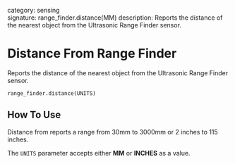 category: sensing  
signature: range_finder.distance(MM)
description: Reports the distance of the nearest object from the Ultrasonic Range Finder sensor.

# Distance From Range Finder

Reports the distance of the nearest object from the Ultrasonic Range Finder sensor.

```don
range_finder.distance(UNITS)
```

## How To Use

Distance from reports a range from 30mm to 3000mm or 2 inches to 115 inches.

The `UNITS` parameter accepts either **MM** or **INCHES** as a value.

<advanced>
</advanced>
